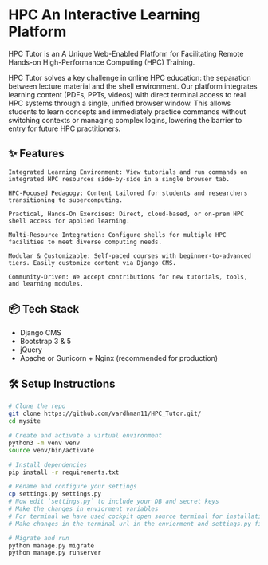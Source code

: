 # HPC An Interactive Learning Platform

HPC Tutor is an A Unique Web-Enabled Platform for Facilitating Remote Hands-on High-Performance Computing (HPC) Training.

HPC Tutor solves a key challenge in online HPC education: the separation between lecture material and the shell environment. Our platform integrates learning content (PDFs, PPTs, videos) with direct terminal access to real HPC systems through a single, unified browser window. This allows students to learn concepts and immediately practice commands without switching contexts or managing complex logins, lowering the barrier to entry for future HPC practitioners.

## ✨ Features

    Integrated Learning Environment: View tutorials and run commands on integrated HPC resources side-by-side in a single browser tab.

    HPC-Focused Pedagogy: Content tailored for students and researchers transitioning to supercomputing.

    Practical, Hands-On Exercises: Direct, cloud-based, or on-prem HPC shell access for applied learning.

    Multi-Resource Integration: Configure shells for multiple HPC facilities to meet diverse computing needs.

    Modular & Customizable: Self-paced courses with beginner-to-advanced tiers. Easily customize content via Django CMS.

    Community-Driven: We accept contributions for new tutorials, tools, and learning modules.


## 📦 Tech Stack

- Django CMS
- Bootstrap 3 & 5
- jQuery
- Apache or Gunicorn + Nginx (recommended for production)

## 🛠️ Setup Instructions

```bash
# Clone the repo
git clone https://github.com/vardhman11/HPC_Tutor.git/
cd mysite

# Create and activate a virtual environment
python3 -m venv venv
source venv/bin/activate

# Install dependencies
pip install -r requirements.txt

# Rename and configure your settings
cp settings.py settings.py
# Now edit `settings.py` to include your DB and secret keys
# Make the changes in enviorment variables
# For terminal we have used cockpit open source terminal for installation follow https://cockpit-project.org/running
# Make changes in the terminal url in the enviorment and settings.py file

# Migrate and run
python manage.py migrate
python manage.py runserver

